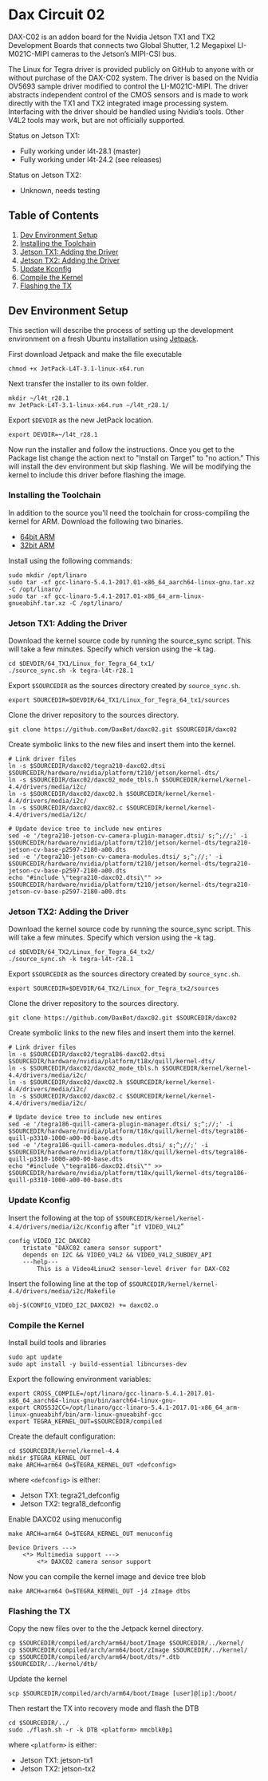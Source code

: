 Dax Circuit 02
==============

DAX-C02 is an addon board for the Nvidia Jetson TX1 and TX2 Development Boards that connects two Global Shutter, 1.2 Megapixel LI-M021C-MIPI cameras to the Jetson’s MIPI-CSI bus.

The Linux for Tegra driver is provided publicly on GitHub to anyone with or without purchase of the DAX-C02 system.  The driver is based on the Nvidia OV5693 sample driver modified to control the LI-M021C-MIPI. The driver abstracts independent control of the CMOS sensors and is made to work directly with the TX1 and TX2 integrated image processing system.  Interfacing with the driver should be handled using Nvidia’s tools. Other V4L2 tools may work, but are not officially supported.

Status on Jetson TX1:
* Fully working under l4t-28.1 (master)
* Fully working under l4t-24.2 (see releases)

Status on Jetson TX2:
* Unknown, needs testing

## Table of Contents

1. [Dev Environment Setup](#setup)
2. [Installing the Toolchain](#toolchain)
3. [Jetson TX1: Adding the Driver](#tx1-driver)
4. [Jetson TX2: Adding the Driver](#tx2-driver)
5. [Update Kconfig](#kconfig)
6. [Compile the Kernel](#compile)
7. [Flashing the TX](#flash)


## Dev Environment Setup <a name="setup"></a>
This section will describe the process of setting up the development environment on a fresh Ubuntu installation using [Jetpack](https://developer.nvidia.com/embedded/jetpack).

First download Jetpack and make the file executable

    chmod +x JetPack-L4T-3.1-linux-x64.run

Next transfer the installer to its own folder.

    mkdir ~/l4t_r28.1
    mv JetPack-L4T-3.1-linux-x64.run ~/l4t_r28.1/

Export ```$DEVDIR``` as the new JetPack location.

    export DEVDIR=~/l4t_r28.1

Now run the installer and follow the instructions.  Once you get to the Package list change the action next to "Install on Target" to "no action."  This will install the dev environment but skip flashing.  We will be modifying the kernel to include this driver before flashing the image.

### Installing the Toolchain <a name="toolchain"></a>
In addition to the source you'll need the toolchain for cross-compiling the kernel for ARM.  Download the following two binaries.

* [64bit ARM](https://releases.linaro.org/components/toolchain/binaries/5.4-2017.01/aarch64-linux-gnu/gcc-linaro-5.4.1-2017.01-x86_64_aarch64-linux-gnu.tar.xz)
* [32bit ARM](https://releases.linaro.org/components/toolchain/binaries/5.4-2017.01/arm-linux-gnueabihf/gcc-linaro-5.4.1-2017.01-x86_64_arm-linux-gnueabihf.tar.xz)

Install using the following commands:

    sudo mkdir /opt/linaro
    sudo tar -xf gcc-linaro-5.4.1-2017.01-x86_64_aarch64-linux-gnu.tar.xz -C /opt/linaro/
    sudo tar -xf gcc-linaro-5.4.1-2017.01-x86_64_arm-linux-gnueabihf.tar.xz -C /opt/linaro/

### Jetson TX1: Adding the Driver <a name="tx1-driver"></a>

Download the kernel source code by running the source_sync script.  This will take a few minutes.  Specify which version using the -k tag.

    cd $DEVDIR/64_TX1/Linux_for_Tegra_64_tx1/
    ./source_sync.sh -k tegra-l4t-r28.1

Export ```$SOURCEDIR``` as the sources directory created by ```source_sync.sh```.

    export SOURCEDIR=$DEVDIR/64_TX1/Linux_for_Tegra_64_tx1/sources

Clone the driver repository to the sources directory.

    git clone https://github.com/DaxBot/daxc02.git $SOURCEDIR/daxc02

Create symbolic links to the new files and insert them into the kernel.

    # Link driver files
    ln -s $SOURCEDIR/daxc02/tegra210-daxc02.dtsi $SOURCEDIR/hardware/nvidia/platform/t210/jetson/kernel-dts/
    ln -s $SOURCEDIR/daxc02/daxc02_mode_tbls.h $SOURCEDIR/kernel/kernel-4.4/drivers/media/i2c/
    ln -s $SOURCEDIR/daxc02/daxc02.h $SOURCEDIR/kernel/kernel-4.4/drivers/media/i2c/
    ln -s $SOURCEDIR/daxc02/daxc02.c $SOURCEDIR/kernel/kernel-4.4/drivers/media/i2c/

    # Update device tree to include new entires
    sed -e '/tegra210-jetson-cv-camera-plugin-manager.dtsi/ s;^;//;' -i $SOURCEDIR/hardware/nvidia/platform/t210/jetson/kernel-dts/tegra210-jetson-cv-base-p2597-2180-a00.dts
    sed -e '/tegra210-jetson-cv-camera-modules.dtsi/ s;^;//;' -i $SOURCEDIR/hardware/nvidia/platform/t210/jetson/kernel-dts/tegra210-jetson-cv-base-p2597-2180-a00.dts
    echo "#include \"tegra210-daxc02.dtsi\"" >> $SOURCEDIR/hardware/nvidia/platform/t210/jetson/kernel-dts/tegra210-jetson-cv-base-p2597-2180-a00.dts

### Jetson TX2: Adding the Driver <a name="tx2-driver"></a>

Download the kernel source code by running the source_sync script.  This will take a few minutes.  Specify which version using the -k tag.

    cd $DEVDIR/64_TX2/Linux_for_Tegra_64_tx2/
    ./source_sync.sh -k tegra-l4t-r28.1

Export ```$SOURCEDIR``` as the sources directory created by ```source_sync.sh```.

    export SOURCEDIR=$DEVDIR/64_TX2/Linux_for_Tegra_tx2/sources

Clone the driver repository to the sources directory.

    git clone https://github.com/DaxBot/daxc02.git $SOURCEDIR/daxc02

Create symbolic links to the new files and insert them into the kernel.

    # Link driver files
    ln -s $SOURCEDIR/daxc02/tegra186-daxc02.dtsi $SOURCEDIR/hardware/nvidia/platform/t18x/quill/kernel-dts/
    ln -s $SOURCEDIR/daxc02/daxc02_mode_tbls.h $SOURCEDIR/kernel/kernel-4.4/drivers/media/i2c/
    ln -s $SOURCEDIR/daxc02/daxc02.h $SOURCEDIR/kernel/kernel-4.4/drivers/media/i2c/
    ln -s $SOURCEDIR/daxc02/daxc02.c $SOURCEDIR/kernel/kernel-4.4/drivers/media/i2c/

    # Update device tree to include new entires
    sed -e '/tegra186-quill-camera-plugin-manager.dtsi/ s;^;//;' -i $SOURCEDIR/hardware/nvidia/platform/t18x/quill/kernel-dts/tegra186-quill-p3310-1000-a00-00-base.dts
    sed -e '/tegra186-quill-camera-modules.dtsi/ s;^;//;' -i $SOURCEDIR/hardware/nvidia/platform/t18x/quill/kernel-dts/tegra186-quill-p3310-1000-a00-00-base.dts
    echo "#include \"tegra186-daxc02.dtsi\"" >> $SOURCEDIR/hardware/nvidia/platform/t18x/quill/kernel-dts/tegra186-quill-p3310-1000-a00-00-base.dts

### Update Kconfig <a name="kconfig"></a>

Insert the following at the top of ```$SOURCEDIR/kernel/kernel-4.4/drivers/media/i2c/Kconfig``` after "```if VIDEO_V4L2```"
```
config VIDEO_I2C_DAXC02
    tristate "DAXC02 camera sensor support"
    depends on I2C && VIDEO_V4L2 && VIDEO_V4L2_SUBDEV_API
    ---help---
        This is a Video4Linux2 sensor-level driver for DAX-C02
```

Insert the following line at the top of ```$SOURCEDIR/kernel/kernel-4.4/drivers/media/i2c/Makefile```
```
obj-$(CONFIG_VIDEO_I2C_DAXC02) += daxc02.o
```

### Compile the Kernel <a name="compile"></a>

Install build tools and libraries

    sudo apt update
    sudo apt install -y build-essential libncurses-dev

Export the following environment variables:

    export CROSS_COMPILE=/opt/linaro/gcc-linaro-5.4.1-2017.01-x86_64_aarch64-linux-gnu/bin/aarch64-linux-gnu-
    export CROSS32CC=/opt/linaro/gcc-linaro-5.4.1-2017.01-x86_64_arm-linux-gnueabihf/bin/arm-linux-gnueabihf-gcc
    export TEGRA_KERNEL_OUT=$SOURCEDIR/compiled

Create the default configuration:

    cd $SOURCEDIR/kernel/kernel-4.4
    mkdir $TEGRA_KERNEL_OUT
    make ARCH=arm64 O=$TEGRA_KERNEL_OUT <defconfig>

where `<defconfig>` is either:
* Jetson TX1: tegra21_defconfig
* Jetson TX2: tegra18_defconfig

Enable DAXC02 using menuconfig

    make ARCH=arm64 O=$TEGRA_KERNEL_OUT menuconfig

```
Device Drivers --->
    <*> Multimedia support --->
        <*> DAXC02 camera sensor support
```

Now you can compile the kernel image and device tree blob

    make ARCH=arm64 O=$TEGRA_KERNEL_OUT -j4 zImage dtbs

### Flashing the TX <a name="flash"></a>

Copy the new files over to the the Jetpack kernel directory.

    cp $SOURCEDIR/compiled/arch/arm64/boot/Image $SOURCEDIR/../kernel/
    cp $SOURCEDIR/compiled/arch/arm64/boot/zImage $SOURCEDIR/../kernel/
    cp $SOURCEDIR/compiled/arch/arm64/boot/dts/*.dtb $SOURCEDIR/../kernel/dtb/

Update the kernel

    scp $SOURCEDIR/compiled/arch/arm64/boot/Image [user]@[ip]:/boot/

Then restart the TX into recovery mode and flash the DTB

    cd $SOURCEDIR/../
    sudo ./flash.sh -r -k DTB <platform> mmcblk0p1

where `<platform>` is either:
* Jetson TX1: jetson-tx1
* Jetson TX2: jetson-tx2
